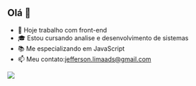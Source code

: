 ## Olá 👋

- 🔭 Hoje trabalho com front-end
- 🎓 Estou cursando analise e desenvolvimento de sistemas
- 📚 Me especializando em JavaScript
- 📫 Meu contato:jefferson.limaads@gmail.com
<picture>
  <source
    srcset="https://github-readme-stats.vercel.app/api?username=jeffersonlimaDs&show_icons=true&theme=dracula"
    media="(prefers-color-scheme: dark)"
  />
  <source
    srcset="https://github-readme-stats.vercel.app/api?username=jeffersonlimaDs&show_icons=true"
    media="(prefers-color-scheme: dark), (prefers-color-scheme: no-preference)"
  />
  <img src="https://github-readme-stats.vercel.app/api?username=jeffersonlimaDs&show_icons=true" />
</picture>
